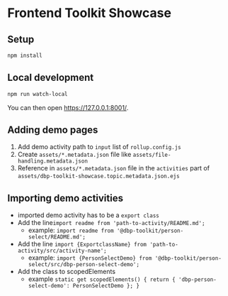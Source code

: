 # Frontend Toolkit Showcase

## Setup

```bash
npm install
```

## Local development

```bash
npm run watch-local
```

You can then open <https://127.0.0.1:8001/>.

## Adding demo pages

1. Add demo activity path to `input` list of `rollup.config.js`
2. Create `assets/*.metadata.json` file like `assets/file-handling.metadata.json`
3. Reference in `assets/*.metadata.json` file in the `activities` part of `assets/dbp-toolkit-showcase.topic.metadata.json.ejs`

## Importing demo activities

- imported demo activity has to be a `export class`
- Add the line`import readme from 'path-to-activity/README.md';`
    - example: `import readme from '@dbp-toolkit/person-select/README.md';`
- Add the line `import {ExportclassName} from 'path-to-activity/src/activity-name';`
    - example: `import {PersonSelectDemo} from '@dbp-toolkit/person-select/src/dbp-person-select-demo';`
- Add the class to scopedElements
    - example `static get scopedElements() { return { 'dbp-person-select-demo': PersonSelectDemo }; }`
